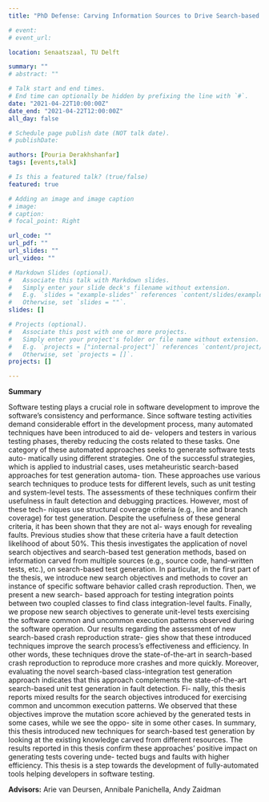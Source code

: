 ```yaml
---
title: "PhD Defense: Carving Information Sources to Drive Search-based Crash Reproduction and Test Case Generation"

# event: 
# event_url: 

location: Senaatszaal, TU Delft

summary: ""
# abstract: ""

# Talk start and end times.
# End time can optionally be hidden by prefixing the line with `#`.
date: "2021-04-22T10:00:00Z"
date_end: "2021-04-22T12:00:00Z"
all_day: false

# Schedule page publish date (NOT talk date).
# publishDate:

authors: [Pouria Derakhshanfar]
tags: [events,talk]

# Is this a featured talk? (true/false)
featured: true

# Adding an image and image caption
# image:
# caption: 
# focal_point: Right

url_code: ""
url_pdf: ""
url_slides: ""
url_video: ""

# Markdown Slides (optional).
#   Associate this talk with Markdown slides.
#   Simply enter your slide deck's filename without extension.
#   E.g. `slides = "example-slides"` references `content/slides/example-slides.md`.
#   Otherwise, set `slides = ""`.
slides: []

# Projects (optional).
#   Associate this post with one or more projects.
#   Simply enter your project's folder or file name without extension.
#   E.g. `projects = ["internal-project"]` references `content/project/deep-learning/index.md`.
#   Otherwise, set `projects = []`.
projects: []

---
```



**Summary**

Software testing plays a crucial role in software development to improve the software’s consistency and performance. Since software testing activities demand considerable effort in the development process, many automated techniques have been introduced to aid de- velopers and testers in various testing phases, thereby reducing the costs related to these tasks. One category of these automated approaches seeks to generate software tests auto- matically using different strategies. One of the successful strategies, which is applied to industrial cases, uses metaheuristic search-based approaches for test generation automa- tion. These approaches use various search techniques to produce tests for different levels, such as unit testing and system-level tests. The assessments of these techniques confirm their usefulness in fault detection and debugging practices. However, most of these tech- niques use structural coverage criteria (e.g., line and branch coverage) for test generation. Despite the usefulness of these general criteria, it has been shown that they are not al- ways enough for revealing faults. Previous studies show that these criteria have a fault detection likelihood of about 50%.
This thesis investigates the application of novel search objectives and search-based test generation methods, based on information carved from multiple sources (e.g., source code, hand-written tests, etc.), on search-based test generation. In particular, in the first part of the thesis, we introduce new search objectives and methods to cover an instance of specific software behavior called crash reproduction. Then, we present a new search- based approach for testing integration points between two coupled classes to find class integration-level faults. Finally, we propose new search objectives to generate unit-level tests exercising the software common and uncommon execution patterns observed during the software operation.
Our results regarding the assessment of new search-based crash reproduction strate- gies show that these introduced techniques improve the search process’s effectiveness and efficiency. In other words, these techniques drove the state-of-the-art in search-based crash reproduction to reproduce more crashes and more quickly. Moreover, evaluating the novel search-based class-integration test generation approach indicates that this approach complements the state-of-the-art search-based unit test generation in fault detection. Fi- nally, this thesis reports mixed results for the search objectives introduced for exercising common and uncommon execution patterns. We observed that these objectives improve the mutation score achieved by the generated tests in some cases, while we see the oppo- site in some other cases.
In summary, this thesis introduced new techniques for search-based test generation by looking at the existing knowledge carved from different resources. The results reported in this thesis confirm these approaches’ positive impact on generating tests covering unde- tected bugs and faults with higher efficiency. This thesis is a step towards the development of fully-automated tools helping developers in software testing.

**Advisors:** Arie van Deursen, Annibale Panichella, Andy Zaidman

